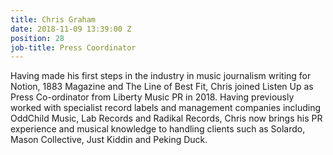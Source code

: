 ```yaml
---
title: Chris Graham
date: 2018-11-09 13:39:00 Z
position: 28
job-title: Press Coordinator
---
```


Having made his first steps in the industry in music journalism writing for Notion, 1883 Magazine and The Line of Best Fit, Chris joined Listen Up as Press Co-ordinator from Liberty Music PR in 2018. Having previously worked with specialist record labels and management companies including OddChild Music, Lab Records and Radikal Records, Chris now brings his PR experience and musical knowledge to handling clients such as Solardo, Mason Collective, Just Kiddin and Peking Duck.